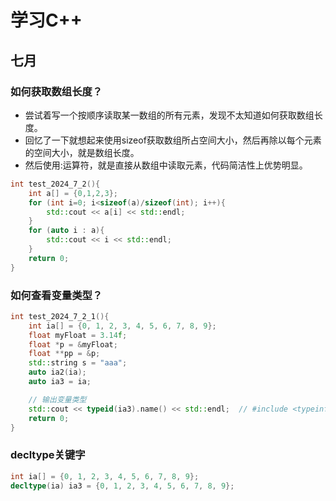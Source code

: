 # 学习C++
## 七月
### 如何获取数组长度？
- 尝试着写一个按顺序读取某一数组的所有元素，发现不太知道如何获取数组长度。
- 回忆了一下就想起来使用sizeof获取数组所占空间大小，然后再除以每个元素的空间大小，就是数组长度。
- 然后使用:运算符，就是直接从数组中读取元素，代码简洁性上优势明显。
```C++
int test_2024_7_2(){
    int a[] = {0,1,2,3};
    for (int i=0; i<sizeof(a)/sizeof(int); i++){
        std::cout << a[i] << std::endl;
    }
    for (auto i : a){
        std::cout << i << std::endl;
    }
    return 0;
}
```
### 如何查看变量类型？
```C++
int test_2024_7_2_1(){
    int ia[] = {0, 1, 2, 3, 4, 5, 6, 7, 8, 9};
    float myFloat = 3.14f;
    float *p = &myFloat;
    float **pp = &p;
    std::string s = "aaa";
    auto ia2(ia);
    auto ia3 = ia;

    // 输出变量类型
    std::cout << typeid(ia3).name() << std::endl;  // #include <typeinfo>
    return 0;
}
```
### decltype关键字
```C++
int ia[] = {0, 1, 2, 3, 4, 5, 6, 7, 8, 9};
decltype(ia) ia3 = {0, 1, 2, 3, 4, 5, 6, 7, 8, 9};
```